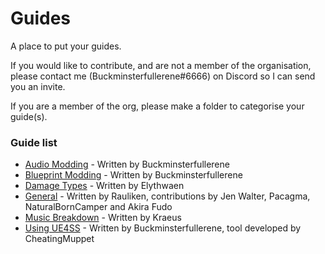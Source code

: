 # Guides
A place to put your guides.

If you would like to contribute, and are not a member of the organisation, please contact me (Buckminsterfullerene#6666) on Discord so I can send you an invite.

If you are a member of the org, please make a folder to categorise your guide(s).

### Guide list
* [Audio Modding](https://github.com/DRG-Modding/Guides/tree/main/Audio%20Guide) - Written by Buckminsterfullerene
* [Blueprint Modding](https://github.com/DRG-Modding/Guides/tree/main/BP%20Guide) - Written by Buckminsterfullerene
* [Damage Types](https://github.com/DRG-Modding/Guides/tree/main/Damage%20Types) - Written by Elythwaen
* [General](https://github.com/DRG-Modding/Guides/tree/main/General%20Guide) - Written by Rauliken, contributions by Jen Walter, Pacagma, NaturalBornCamper and Akira Fudo
* [Music Breakdown](https://github.com/DRG-Modding/Guides/tree/main/Music%20Breakdown) - Written by Kraeus
* [Using UE4SS](https://github.com/DRG-Modding/Guides/tree/main/UE4SS%20Guide) - Written by Buckminsterfullerene, tool developed by CheatingMuppet